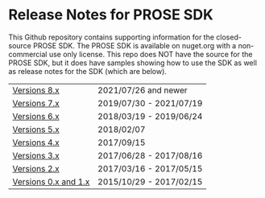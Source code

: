 # Release Notes for PROSE SDK

This Github repository contains supporting information for the closed-source PROSE SDK.  The PROSE SDK is available on
nuget.org with a non-commercial use only license.  This repo does NOT have the source for the PROSE SDK, but it does
have samples showing how to use the SDK as well as release notes for the SDK (which are below).

|                                |                          | 
|--------------------------------|--------------------------|
| [Versions 8.x](8-x.md)         | 2021/07/26 and newer     |
| [Versions 7.x](7-x.md)         | 2019/07/30 - 2021/07/19  |
| [Versions 6.x](6-x.md)         | 2018/03/19 - 2019/06/24  |
| [Versions 5.x](5-x.md)         | 2018/02/07               |
| [Versions 4.x](4-x.md)         | 2017/09/15               |
| [Versions 3.x](3-x.md)         | 2017/06/28 - 2017/08/16  |
| [Versions 2.x](2-x.md)         | 2017/03/16 - 2017/05/15  |
| [Versions 0.x and 1.x](1-x.md) | 2015/10/29 - 2017/02/15  |